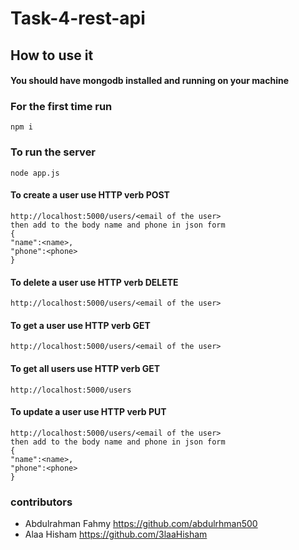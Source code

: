 # Task-4-rest-api

## How to use it 
#### You should have mongodb installed and running on your machine
### For the first time run
```
npm i
```
### To run the server
```
node app.js
```
#### To create a user use HTTP verb POST
```
http://localhost:5000/users/<email of the user>
then add to the body name and phone in json form
{
"name":<name>,
"phone":<phone>
}
```
#### To delete a user use HTTP verb DELETE
```
http://localhost:5000/users/<email of the user>
```
#### To get a user use HTTP verb GET
```
http://localhost:5000/users/<email of the user>
```

#### To get all users use HTTP verb GET
```
http://localhost:5000/users
```
#### To update a user use HTTP verb PUT
```
http://localhost:5000/users/<email of the user>
then add to the body name and phone in json form
{
"name":<name>,
"phone":<phone>
}
```

### contributors
* Abdulrahman Fahmy  https://github.com/abdulrhman500
* Alaa Hisham https://github.com/3laaHisham
